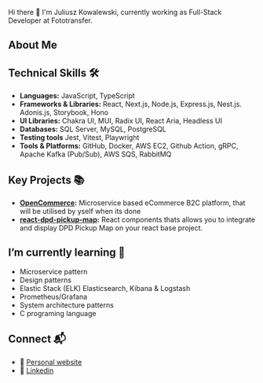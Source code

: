 Hi there 👋 I'm Juliusz Kowalewski, currently working as Full-Stack Developer at Fototransfer.

## About Me

## Technical Skills 🛠️
- **Languages:** JavaScript, TypeScript
- **Frameworks & Libraries:** React, Next.js, Node.js, Express.js, Nest.js. Adonis.js, Storybook, Hono
- **UI Libraries:** Chakra UI, MUI, Radix UI, React Aria, Headless UI
- **Databases:** SQL Server, MySQL, PostgreSQL
- **Testing tools** Jest, Vitest, Playwright
- **Tools & Platforms:** GitHub, Docker, AWS EC2, Github Action, gRPC, Apache Kafka (Pub/Sub), AWS SQS, RabbitMQ

## Key Projects 📚
- **[OpenCommerce](https://github.com/Imunal/open-commerce):** Microservice based eCommerce B2C platform, that will be utilised by yself when its done
- **[react-dpd-pickup-map](https://github.com/Imunal/react-dpd-pickup-map):** React components thats allows you to integrate and display DPD Pickup Map on your react base project.

## I’m currently learning 🌱
- Microservice pattern
- Design patterns
- Elastic Stack (ELK) Elasticsearch, Kibana & Logstash
- Prometheus/Grafana
- System architecture patterns
- C programing language

## Connect  📬
- 🔗 [Personal website](https://kowalewsky.dev/)
- 🔗 [Linkedin](https://www.linkedin.com/in/juliusz-kowalewski-657856179/)

<!--
**Imunal/Imunal** is a ✨ _special_ ✨ repository because its `README.md` (this file) appears on your GitHub profile.

Here are some ideas to get you started:

- 🔭 I’m currently working on ...
- 🌱 I’m currently learning ...
- 👯 I’m looking to collaborate on ...
- 🤔 I’m looking for help with ...
- 💬 Ask me about ...
- 📫 How to reach me: ...
- 😄 Pronouns: ...
- ⚡ Fun fact: ...
-->
